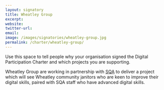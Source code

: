 ```yaml
---
layout: signatory
title: Wheatley Group
excerpt: 
website: 
twitter-url: 
email: 
image: /images/signatories/wheatley-group.jpg
permalink: /charter/wheatley-group/
---
```


Use this space to tell people why your organisation signed the Digital Participation Charter and which projects you are supporting.

Wheatley Group are working in partnership with [SQA](http://digital.scvo.org.uk/charter/sqa/) to deliver a project which will see Wheatley community janitors who are keen to improve their digital skills, paired with SQA staff who have advanced digital skills.   
